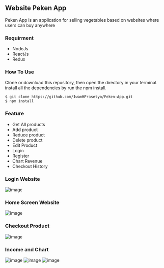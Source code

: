 ## Website Peken App

Peken App is an application for selling vegetables based on websites where users can buy anywhere

### Requirment

* NodeJs
* ReactJs
* Redux

### How To Use

Clone or download this repository, then open the directory in your terminal. install all the dependencies by run the npm install.

```
$ git clone https://github.com/IwanHPrasetyo/Peken-App.git
$ npm install
```

### Feature

* Get All products
* Add product
* Reduce product
* Delete product
* Edit Product
* Login
* Register
* Chart Revenue
* Checkout History

### Login Website

![image](https://user-images.githubusercontent.com/55027286/67617953-c9305b00-f812-11e9-9928-1624bbe42328.png)

### Home Screen Website

![image](https://user-images.githubusercontent.com/55027286/67617989-2c21f200-f813-11e9-9dab-56fb18ad6b1a.png)

### Checkout Product

![image](https://user-images.githubusercontent.com/55027286/67618017-74d9ab00-f813-11e9-96bd-dd44eefd8a48.png)

### Income and Chart

![image](https://user-images.githubusercontent.com/55027286/67618092-9b4c1600-f814-11e9-8186-e78b6b6170ab.png)
![image](https://user-images.githubusercontent.com/55027286/67618108-cf273b80-f814-11e9-8a00-75dd3a3f1e19.png)
![image](https://user-images.githubusercontent.com/55027286/67618113-ecf4a080-f814-11e9-9cd5-2d8868a565d8.png)

